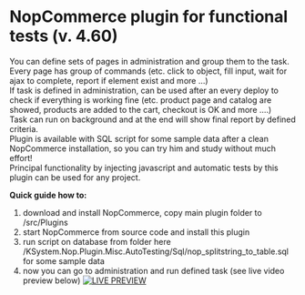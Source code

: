 # NopCommerce plugin for functional tests (v. 4.60)

You can define sets of pages in administration and group them to the task. Every page has group of commands (etc. click to object, fill input, wait for ajax to complete, report if element exist and more ...)  
If task is defined in administration, can be used after an every deploy to check if everything is working fine (etc. product page and catalog are showed, products are added to the cart, checkout is OK and more ....)  
Task can run on background and at the end will show final report by defined criteria.  
Plugin is available with SQL script for some sample data after a clean NopCommerce installation, so you can try him and study without much effort!  
Principal functionality by injecting javascript and automatic tests by this plugin can be used for any project.  

  
**Quick guide how to:**
1. download and install NopCommerce, copy main plugin folder to /src/Plugins
2. start NopCommerce from source code and install this plugin
3. run script on database from folder here /KSystem.Nop.Plugin.Misc.AutoTesting/Sql/nop_splitstring_to_table.sql for some sample data
4. now you can go to administration and run defined task (see live video preview below)
[![LIVE PREVIEW](https://img.youtube.com/vi/z-wg3fwAMlU/0.jpg)](https://www.youtube.com/watch?v=z-wg3fwAMlU)
